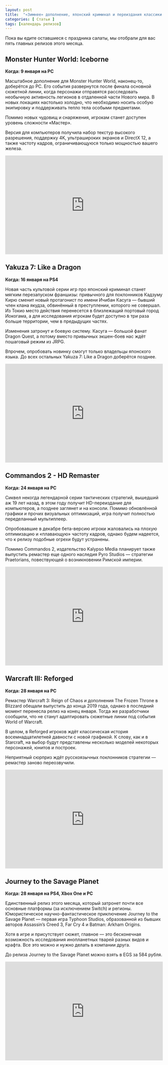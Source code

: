 ```yaml
---
layout: post
title:  "«Зимнее» дополнение, японский криминал и переиздания классики. Во что поиграть в январе"
categories: [ Статьи ]
tags: [календарь релизов]
---
```


Пока вы едите оставшиеся с праздника салаты, мы отобрали для вас пять главных релизов этого месяца.

## Monster Hunter World: Iceborne
**Когда: 9 января на PC**

Масштабное дополнение для Monster Hunter World, наконец-то, доберётся до PC. Его события развернутся после финала основной сюжетной линии, когда персонажи отправятся расследовать необычную активность легионов в отдаленной части Нового мира. В новых локациях настолько холодно, что необходимо носить особую экипировку и поддерживать тепло тела особыми предметами.

Помимо новых чудовищ и снаряжения, игрокам станет доступен уровень сложности «Мастер».

Версия для компьютеров получила набор текстур высокого разрешения, поддержку 4K, ультрашироких экранов и DirectX 12, а также частоту кадров, ограничивающуюся только мощностью вашего железа.

<p><iframe style="width:100%;" height="315" src="https://www.youtube.com/embed/m6guHcGEqX8?rel=0&amp;showinfo=0" frameborder="0" allowfullscreen></iframe></p>

## Yakuza 7: Like a Dragon
**Когда: 16 января на PS4**

Новая часть культовой серии игр про японский криминал станет мягким перезапуском франшизы: привычного для поклонников Кадзуму Кирю сменит новый протагонист по имени Ичибан Касуга — бывший член клана якудза, обвинённый в преступлении, которого не совершал. Из Токио место действия перенесется в близлежащий портовый город Иокогама, а для исследования игрокам будет доступно в три раза больше территории, чем в предыдущих частях.

Изменения затронут и боевую систему. Касуга — большой фанат Dragon Quest, а потому вместо привычных экшен-боев  нас ждёт пошаговый режим из JRPG.

Впрочем, опробовать новинку смогут только владельцы японского языка. До всех остальных Yakuza 7: Like a Dragon доберётся позднее.

<p><iframe style="width:100%;" height="315" src="https://www.youtube.com/embed/dNmM9pivqQ0?rel=0&amp;showinfo=0" frameborder="0" allowfullscreen></iframe></p>

## Commandos 2 - HD Remaster
**Когда: 24 января на PC**

Сиквел некогда легендарной серии тактических стратегий, вышедший аж 19 лет назад, в этом году получит HD-переиздание для компьютеров, а позднее заглянет и на консоли. Помимо обновлённой графики и прочих визуальных оптимизаций, игра получит полностью переделанный мультиплеер. 

Опробовавшие в декабре бета-версию игроки жаловались на плохую оптимизацию и «плавающую» частоту кадров, однако будем надеется, что к релизу подобные огрехи будут устранены.

Помимо Commandos 2, издательство Kalypso Media планирует также выпустить ремастер еще одного наследия Pyro Studios — стратегии Praetorians, повествующей о возникновении Римской империи.

<p><iframe style="width:100%;" height="315" src="https://www.youtube.com/embed/tb90nBvuwl4?rel=0&amp;showinfo=0" frameborder="0" allowfullscreen></iframe></p>

## Warcraft III: Reforged
**Когда: 28 января на PC**

Ремастер Warcraft 3: Reign of Chaos и дополнения The Frozen Throne в Blizzard обещали выпустить до конца 2019 года, однако в последний момент перенесла релиз на конец января. Тогда же разработчики сообщили, что не станут адаптировать сюжетные линии под события World of Warcraft.

В целом, в Reforged игроков ждёт классическая история восемнадцатилетней давности с новой графикой. К слову, как и в Starcraft, на выбор будут представлены несколько моделей некоторых персонажей, юнитов и построек.

Неприятный сюрприз ждёт русскоязычных поклонников стратегии — ремастер заново переозвучили.

<p><iframe style="width:100%;" height="315" src="https://www.youtube.com/embed/Q2zfx5hQ3CE?rel=0&amp;showinfo=0" frameborder="0" allowfullscreen></iframe></p>

## Journey to the Savage Planet
**Когда: 28 января на PS4, Xbox One и PC**

Единственный релиз этого месяца, который затронет почти все основные платформы (за исключением Switch) и регионы.  Юмористическое научно-фантастическое приключение Journey to the Savage Planet — первая игра Typhoon Studios, образованной из бывших авторов Assassin’s Creed 3, Far Cry 4 и Batman: Arkham Origins.

Хотя в игре и присутствует сюжет, главное — это бесконечная возможность исследования инопланетных тварей разных видов и крафта. Все это можно и нужно делать в компании друга.

До релиза Journey to the Savage Planet можно взять в EGS за 584 рубля.

<p><iframe style="width:100%;" height="315" src="https://www.youtube.com/embed/jHa6G-skppk?rel=0&amp;showinfo=0" frameborder="0" allowfullscreen></iframe></p>